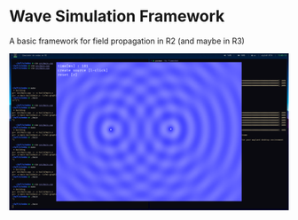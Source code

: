 # Wave Simulation Framework

A basic framework for field propagation in R2 (and maybe in R3)


![error displaying image -> images/wave1.png](images/wave1.png?raw=true "wave")

